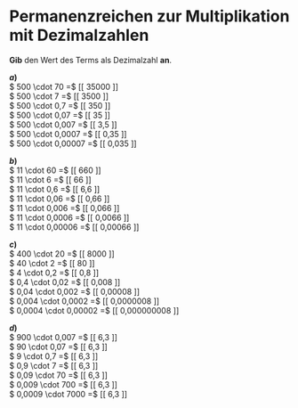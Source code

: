 <!--
version:  0.0.1

language: de

@style
main > *:not(:last-child) {
  margin-bottom: 3rem;
}

input {
    text-align: center;
}

.flex-container {
    display: flex;
    flex-wrap: wrap;
    align-items: stretch;
    gap: 20px;
}

.flex-child {
    flex: 1;
    min-width: 350px;
    margin-right: 20px;
}

@media (max-width: 400px) {
    .flex-child {
        flex: 100%;
        margin-right: 0;
    }
}
@end

formula: \carry   \textcolor{red}{\scriptsize #1}
formula: \digit   \rlap{\carry{#1}}\phantom{#2}#2
formula: \permil  \text{‰}

import: https://raw.githubusercontent.com/LiaTemplates/Tikz-Jax/main/README.md

script: https://cdn.jsdelivr.net/gh/LiaTemplates/Tikz-Jax@main/dist/index.js


tags: Dezimalzahlen, Multiplikation, Zahlenverständnis, sehr leicht, sehr niedrig, Angeben

comment: Setze die Permanzreihe zur Multiplikation mit Dezimalzahlen fort.

author: Martin Lommatzsch

-->




# Permanenzreichen zur Multiplikation mit Dezimalzahlen

**Gib** den Wert des Terms als Dezimalzahl **an**.

<section class="flex-container">

<div class="flex-child">

__$a)\;\;$__ \
$ 500 \cdot 70 =$ [[  35000  ]] \
$ 500 \cdot 7 =$ [[  3500   ]] \
$ 500 \cdot 0,7 =$ [[  350    ]] \
$ 500 \cdot 0,07 =$ [[  35  ]] \
$ 500 \cdot 0,007 =$ [[  3,5  ]] \
$ 500 \cdot 0,0007 =$ [[  0,35  ]] \
$ 500 \cdot 0,00007 =$ [[  0,035  ]]

</div>
<div class="flex-child">

__$b)\;\;$__ \
$ 11 \cdot 60 =$ [[  660  ]] \
$ 11 \cdot 6 =$ [[  66   ]] \
$ 11 \cdot 0,6 =$ [[  6,6   ]] \
$ 11 \cdot 0,06 =$ [[  0,66    ]] \
$ 11 \cdot 0,006 =$ [[  0,066  ]] \
$ 11 \cdot 0,0006 =$ [[  0,0066  ]] \
$ 11 \cdot 0,00006 =$ [[  0,00066  ]]

</div>
<div class="flex-child">

__$c)\;\;$__ \
$ 400 \cdot 20 =$ [[  8000  ]] \
$ 40 \cdot 2 =$ [[  80   ]] \
$ 4 \cdot 0,2 =$ [[  0,8   ]] \
$ 0,4 \cdot 0,02 =$ [[  0,008    ]] \
$ 0,04 \cdot 0,002 =$ [[  0,00008  ]] \
$ 0,004 \cdot 0,0002 =$ [[  0,0000008  ]] \
$ 0,0004 \cdot 0,00002 =$ [[  0,000000008  ]]

</div>
<div class="flex-child">

__$d)\;\;$__ \
$ 900 \cdot 0,007 =$ [[  6,3  ]] \
$ 90 \cdot 0,07 =$ [[  6,3  ]] \
$ 9 \cdot 0,7 =$ [[  6,3  ]] \
$ 0,9 \cdot 7 =$ [[  6,3  ]] \
$ 0,09 \cdot 70 =$ [[  6,3  ]] \
$ 0,009 \cdot 700 =$ [[  6,3  ]] \
$ 0,0009 \cdot 7000 =$ [[  6,3  ]]

</div>
</section>





